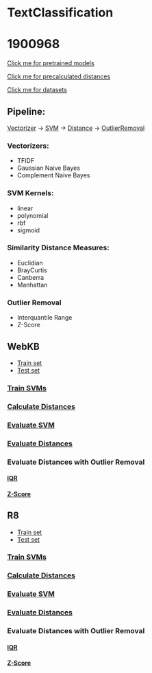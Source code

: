 # TextClassification
# 1900968
[Click me for pretrained models](https://drive.google.com/drive/folders/1cePGZH7ZBIFJY6ovKi1uaTbKEKwmKbvd?usp=sharing)

[Click me for precalculated distances](https://drive.google.com/drive/folders/1lE3CcYC0wcI3x6nUqgKryyMKaEo3UyB0?usp=sharing)

[Click me for datasets](https://drive.google.com/drive/folders/1p3-IeJ1MMAdtjBEtOj3RMIvuYtaGkjpi)
## Pipeline:
[Vectorizer](https://github.com/ArelyA/TextClassification/blob/main/README.md#vectorizers) &#8594; [SVM](https://github.com/ArelyA/TextClassification/blob/main/README.md#svm-kernels) &#8594; [Distance](https://github.com/ArelyA/TextClassification/blob/main/README.md#similarity-distance-measures) &#8594; [OutlierRemoval](https://github.com/ArelyA/TextClassification/blob/main/README.md#outlier-removal)

### Vectorizers:
* TFIDF
* Gaussian Naive Bayes
* Complement Naive Bayes

### SVM Kernels:
* linear
* polynomial
* rbf
* sigmoid
 
### Similarity Distance Measures:
* Euclidian
* BrayCurtis
* Canberra
* Manhattan

### Outlier Removal
* Interquantile Range
* Z-Score

## WebKB

* [Train set](https://drive.google.com/file/d/1gGMMNFANv59ENBzw2e0SyvG_Ycx04xXX/view?usp=sharing)
* [Test set](https://drive.google.com/file/d/1gGMMNFANv59ENBzw2e0SyvG_Ycx04xXX/view?usp=sharing)

### [Train SVMs](https://github.com/ArelyA/TextClassification/blob/main/webkb_train_SVM.ipynb)

### [Calculate Distances](https://github.com/ArelyA/TextClassification/blob/main/webkb_distances.ipynb)

### [Evaluate SVM](https://github.com/ArelyA/TextClassification/blob/main/webkb_evaluate_SVM.ipynb)

### [Evaluate Distances](https://github.com/ArelyA/TextClassification/blob/main/webkb_evaluate_distances.ipynb)

### Evaluate Distances with Outlier Removal
#### [IQR](https://github.com/ArelyA/TextClassification/blob/main/webkb_evaluate_distances_IQR.ipynb)
#### [Z-Score](https://github.com/ArelyA/TextClassification/blob/main/webkb_evaluate_distances_Z.ipynb)

## R8
* [Train set](https://drive.google.com/file/d/1kXCjpY0YD_e7dCwNU3ZdYambgf0RYErm/view?usp=sharing)
* [Test set](https://drive.google.com/file/d/1sRj3CyoJ9KfCF3mPFQHY5_oVPRekmjHH/view?usp=sharing)

### [Train SVMs](https://github.com/ArelyA/TextClassification/blob/main/r8_train_SVM.ipynb)

### [Calculate Distances](https://github.com/ArelyA/TextClassification/blob/main/r8_distances.ipynb)

### [Evaluate SVM](https://github.com/ArelyA/TextClassification/blob/main/r8_evaluate_SVM.ipynb)

### [Evaluate Distances](https://github.com/ArelyA/TextClassification/blob/main/r8_evaluate_distances.ipynb)

### Evaluate Distances with Outlier Removal
#### [IQR](https://github.com/ArelyA/TextClassification/blob/main/r8_evaluate_distances_IQR.ipynb)
#### [Z-Score](https://github.com/ArelyA/TextClassification/blob/main/r8_evaluate_distances_Z.ipynb)
